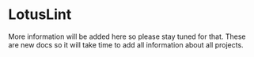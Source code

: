 # LotusLint

More information will be added here so please stay tuned for that. These are new docs so it will take time to add all information about all projects.
